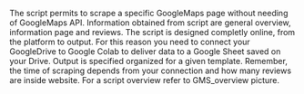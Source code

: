 The script permits to scrape a specific GoogleMaps page without needing of GoogleMaps API. 
Information obtained from script are general overview, information page and reviews.
The script is designed completly online, from the platform to output. 
For this reason you need to connect your GoogleDrive to Google Colab to deliver data to a Google Sheet saved on your Drive. 
Output is specified organized for a given template.
Remember, the time of scraping depends from your connection and how many reviews are inside website.
For a script overview refer to GMS_overview picture.
